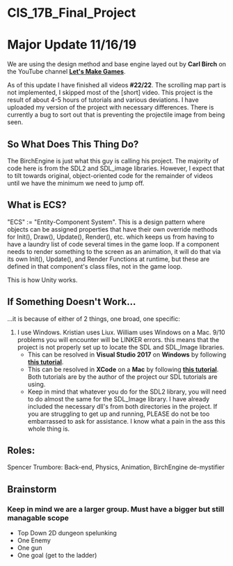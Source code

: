 # CIS_17B_Final_Project

# Major Update 11/16/19

We are using the design method and base engine layed out by **Carl Birch** on
the YouTube channel [**Let's Make Games**](https://www.youtube.com/user/creaper/about).

As of this update I have finished all videos **#22/22**. The scrolling map part is not implemented, I skipped most of the [short] video. This project is the result of about 4-5 hours of tutorials and various deviations.
I have uploaded my version of the project with necessary differences. There is currently a bug to sort out that is preventing the projectile image from being seen.

## So What Does This Thing Do?

The BirchEngine is just what this guy is calling his project. The majority of code here
is from the SDL2 and SDL_image libraries. However, I expect that to tilt towards original,
object-oriented code for the remainder of videos until we have the minimum we need to jump off.

## What is ECS?

"ECS" := "Entity-Component System". This is a design pattern where objects can be assigned properties that have their own override methods for Init(), Draw(), Update(), Render(), etc. which keeps us from having to have a laundry list of code several times in the game loop. If a component needs to render something to the screen as an animation, it will do that via its own Init(), Update(), and Render Functions at runtime, but these are defined in that component's class files, not in the game loop.

This is how Unity works.

## If Something Doesn't Work...

...it is because of either of 2 things, one broad, one specific:
1. I use Windows. Kristian uses Liux. William uses Windows on a Mac. 9/10 problems you
will encounter will be LINKER errors. this means that the project is not properly set up to locate the SDL and SDL_Image
libraries.
    * This can be resolved in **Visual Studio 2017** on **Windows** by following [**this tutorial**](https://www.youtube.com/watch?v=QQzAHcojEKg).
    * This can be resolved in **XCode** on a **Mac** by following [**this tutorial**](https://www.youtube.com/watch?v=lHAUc6F_B3Y).
Both tutorials are by the author of the project our SDL tutorials are using.
    * Keep in mind that whatever you do for the SDL2 library, you will need to do almost the same for the SDL_Image library. I have already included the necessary dll's from both directories in the project. If you are struggling to get up and running, PLEASE do not be too embarrassed to ask for assistance. I know what a pain in the ass this whole thing is.


## Roles:

Spencer Trumbore: Back-end, Physics, Animation, BirchEngine de-mystifier

## Brainstorm
### Keep in mind we are a larger group. Must have a bigger but still managable scope
* Top Down 2D dungeon spelunking
* One Enemy
* One gun
* One goal (get to the ladder)
